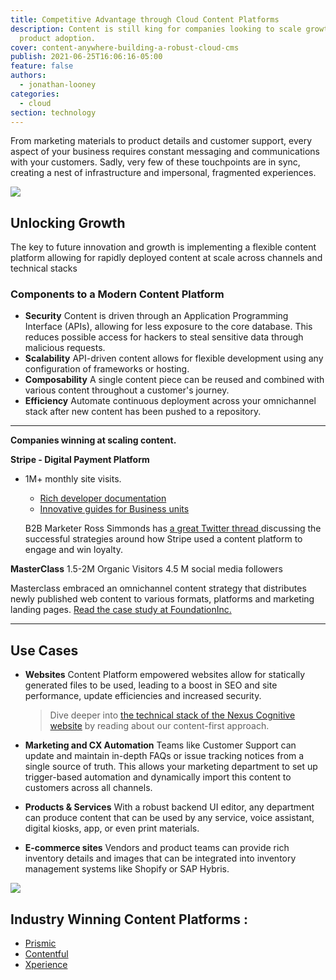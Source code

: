 ```yaml
---
title: Competitive Advantage through Cloud Content Platforms
description: Content is still king for companies looking to scale growth and
  product adoption.
cover: content-anywhere-building-a-robust-cloud-cms
publish: 2021-06-25T16:06:16-05:00
feature: false
authors:
  - jonathan-looney
categories:
  - cloud
section: technology
---
```

From marketing materials to product details and customer support, every aspect of your business requires constant messaging and communications with your customers. Sadly, very few of these touchpoints are in sync, creating a nest of infrastructure and impersonal, fragmented experiences.

![](/images/silos.png)

## Unlocking Growth

The key to future innovation and growth is implementing a flexible content platform allowing for rapidly deployed content at scale across channels and technical stacks

### **Components to a Modern Content Platform**

* **Security**
  Content is driven through an Application Programming Interface (APIs), allowing for less exposure to the core database. This reduces possible access for hackers to steal sensitive data through malicious requests. 
* **Scalability**
  API-driven content allows for flexible development using any configuration of frameworks or hosting.
* **Composability**
  A single content piece can be reused and combined with various content throughout a customer's journey.
* **Efficiency**
  Automate continuous deployment across your omnichannel stack after new content has been pushed to a repository.

- - -

**Companies winning at scaling content.**

**Stripe  - Digital Payment Platform**

* 1M+ monthly site visits.

  * [Rich developer documentation ](https://stripe.com/docs)
  * [Innovative guides for Business units](https://stripe.com/guides)

  B2B Marketer Ross Simmonds has [a great Twitter thread ](https://twitter.com/TheCoolestCool/status/1270097549647626240)discussing the successful strategies around how Stripe used a content platform to engage and win loyalty.

**MasterClass**
1.5-2M Organic Visitors
4.5 M social media followers

Masterclass embraced an omnichannel content strategy that distributes newly published web content to various formats, platforms and marketing landing pages. 
[Read the case study at FoundationInc.](https://foundationinc.co/lab/masterclass-empire/)

- - -

## Use Cases

* **Websites**
    Content Platform empowered websites allow for statically generated files to be used, leading to a boost in SEO and site performance, update efficiencies and increased security.

  > Dive deeper into [the technical stack of the Nexus Cognitive website](https://www.nexuscognitive.com/insights/how-to-unlock-the-power-of-the-jamstack) by reading about our content-first approach.
* **Marketing and CX Automation**
  Teams like Customer Support can update and maintain in-depth FAQs or issue tracking notices from a single source of truth. This allows your marketing department to set up trigger-based automation and dynamically import this content to customers across all channels.
* **Products & Services**
  With a robust backend UI editor, any department can produce content that can be used by any service, voice assistant, digital kiosks, app, or even print materials.
* **E-commerce sites**
  Vendors and product teams can provide rich inventory details and images that can be integrated into inventory management systems like Shopify or SAP Hybris.

![](/images/frame-9.png)

## Industry Winning Content Platforms :

* [Prismic](https://www.contentful.com/)
* [Contentful](https://www.contentful.com/)
* [Xperience](https://xperience.io/)